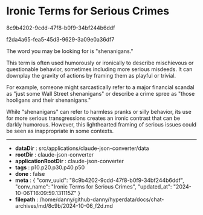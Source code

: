 # Ironic Terms for Serious Crimes

8c9b4202-9cdd-47f8-b0f9-34bf244b6ddf

f2da4a65-fea5-45d3-9629-3a09e0a36df7

 The word you may be looking for is "shenanigans." 

This term is often used humorously or ironically to describe mischievous or questionable behavior, sometimes including more serious misdeeds. It can downplay the gravity of actions by framing them as playful or trivial.

For example, someone might sarcastically refer to a major financial scandal as "just some Wall Street shenanigans" or describe a crime spree as "those hooligans and their shenanigans."

While "shenanigans" can refer to harmless pranks or silly behavior, its use for more serious transgressions creates an ironic contrast that can be darkly humorous. However, this lighthearted framing of serious issues could be seen as inappropriate in some contexts.

---

* **dataDir** : src/applications/claude-json-converter/data
* **rootDir** : claude-json-converter
* **applicationRootDir** : claude-json-converter
* **tags** : p10.p20.p30.p40.p50
* **done** : false
* **meta** : {
  "conv_uuid": "8c9b4202-9cdd-47f8-b0f9-34bf244b6ddf",
  "conv_name": "Ironic Terms for Serious Crimes",
  "updated_at": "2024-10-06T16:09:59.131115Z"
}
* **filepath** : /home/danny/github-danny/hyperdata/docs/chat-archives/md/8c9b/2024-10-06_f2d.md